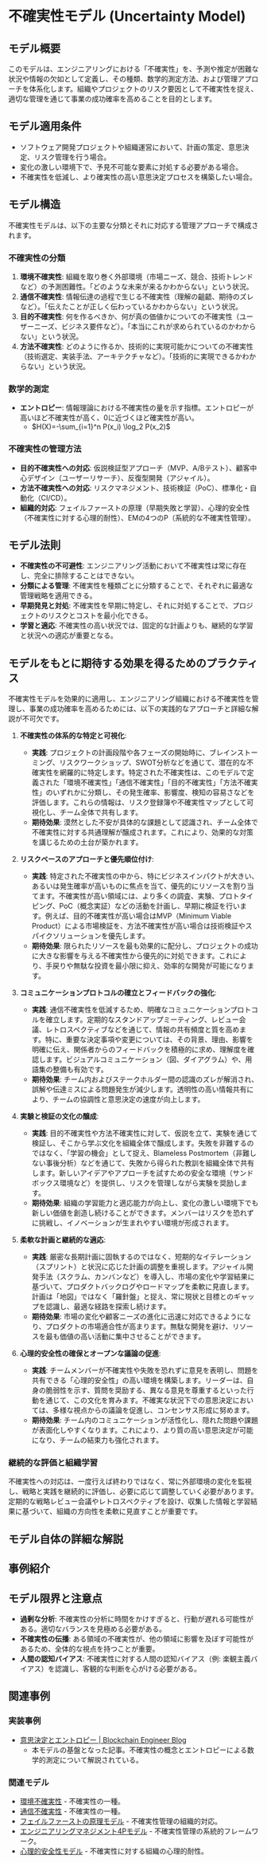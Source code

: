 # 不確実性モデル (Uncertainty Model)

## モデル概要
このモデルは、エンジニアリングにおける「不確実性」を、予測や推定が困難な状況や情報の欠如として定義し、その種類、数学的測定方法、および管理アプローチを体系化します。組織やプロジェクトのリスク要因として不確実性を捉え、適切な管理を通じて事業の成功確率を高めることを目的とします。

## モデル適用条件
- ソフトウェア開発プロジェクトや組織運営において、計画の策定、意思決定、リスク管理を行う場合。
- 変化の激しい環境下で、予見不可能な要素に対処する必要がある場合。
- 不確実性を低減し、より確実性の高い意思決定プロセスを構築したい場合。

## モデル構造
不確実性モデルは、以下の主要な分類とそれに対応する管理アプローチで構成されます。

### 不確実性の分類
1.  **環境不確実性**: 組織を取り巻く外部環境（市場ニーズ、競合、技術トレンドなど）の予測困難性。「どのような未来が来るかわからない」という状況。
2.  **通信不確実性**: 情報伝達の過程で生じる不確実性（理解の齟齬、期待のズレなど）。「伝えたことが正しく伝わっているかわからない」という状況。
3.  **目的不確実性**: 何を作るべきか、何が真の価値かについての不確実性（ユーザーニーズ、ビジネス要件など）。「本当にこれが求められているのかわからない」という状況。
4.  **方法不確実性**: どのように作るか、技術的に実現可能かについての不確実性（技術選定、実装手法、アーキテクチャなど）。「技術的に実現できるかわからない」という状況。

### 数学的測定
-   **エントロピー**: 情報理論における不確実性の量を示す指標。エントロピーが高いほど不確実性が高く、0に近づくほど確実性が高い。
    -   $H(X)=-\sum_{i=1}^n P(x_i) \log_2 P(x_2)$

### 不確実性の管理方法
-   **目的不確実性への対応**: 仮説検証型アプローチ（MVP、A/Bテスト）、顧客中心デザイン（ユーザーリサーチ）、反復型開発（アジャイル）。
-   **方法不確実性への対応**: リスクマネジメント、技術検証（PoC）、標準化・自動化（CI/CD）。
-   **組織的対応**: フェイルファーストの原理（早期失敗と学習）、心理的安全性（不確実性に対する心理的耐性）、EMの4つのP（系統的な不確実性管理）。

## モデル法則
-   **不確実性の不可避性**: エンジニアリング活動において不確実性は常に存在し、完全に排除することはできない。
-   **分類による管理**: 不確実性を種類ごとに分類することで、それぞれに最適な管理戦略を適用できる。
-   **早期発見と対処**: 不確実性を早期に特定し、それに対処することで、プロジェクトのリスクとコストを最小化できる。
-   **学習と適応**: 不確実性の高い状況では、固定的な計画よりも、継続的な学習と状況への適応が重要となる。

## モデルをもとに期待する効果を得るためのプラクティス
不確実性モデルを効果的に適用し、エンジニアリング組織における不確実性を管理し、事業の成功確率を高めるためには、以下の実践的なアプローチと詳細な解説が不可欠です。

1.  **不確実性の体系的な特定と可視化**: 
    *   **実践**: プロジェクトの計画段階や各フェーズの開始時に、ブレインストーミング、リスクワークショップ、SWOT分析などを通じて、潜在的な不確実性を網羅的に特定します。特定された不確実性は、このモデルで定義された「環境不確実性」「通信不確実性」「目的不確実性」「方法不確実性」のいずれかに分類し、その発生確率、影響度、検知の容易さなどを評価します。これらの情報は、リスク登録簿や不確実性マップとして可視化し、チーム全体で共有します。
    *   **期待効果**: 漠然とした不安が具体的な課題として認識され、チーム全体で不確実性に対する共通理解が醸成されます。これにより、効果的な対策を講じるための土台が築かれます。

2.  **リスクベースのアプローチと優先順位付け**: 
    *   **実践**: 特定された不確実性の中から、特にビジネスインパクトが大きい、あるいは発生確率が高いものに焦点を当て、優先的にリソースを割り当てます。不確実性が高い領域には、より多くの調査、実験、プロトタイピング、PoC（概念実証）などの活動を計画し、早期に検証を行います。例えば、目的不確実性が高い場合はMVP（Minimum Viable Product）による市場検証を、方法不確実性が高い場合は技術検証やスパイクソリューションを優先します。
    *   **期待効果**: 限られたリソースを最も効果的に配分し、プロジェクトの成功に大きな影響を与える不確実性から優先的に対処できます。これにより、手戻りや無駄な投資を最小限に抑え、効率的な開発が可能になります。

3.  **コミュニケーションプロトコルの確立とフィードバックの強化**: 
    *   **実践**: 通信不確実性を低減するため、明確なコミュニケーションプロトコルを確立します。定期的なスタンドアップミーティング、レビュー会議、レトロスペクティブなどを通じて、情報の共有頻度と質を高めます。特に、重要な決定事項や変更については、その背景、理由、影響を明確に伝え、関係者からのフィードバックを積極的に求め、理解度を確認します。ビジュアルコミュニケーション（図、ダイアグラム）や、用語集の整備も有効です。
    *   **期待効果**: チーム内およびステークホルダー間の認識のズレが解消され、誤解や伝達ミスによる問題発生が減少します。透明性の高い情報共有により、チームの協調性と意思決定の速度が向上します。

4.  **実験と検証の文化の醸成**: 
    *   **実践**: 目的不確実性や方法不確実性に対して、仮説を立て、実験を通じて検証し、そこから学ぶ文化を組織全体で醸成します。失敗を非難するのではなく、「学習の機会」として捉え、Blameless Postmortem（非難しない事後分析）などを通じて、失敗から得られた教訓を組織全体で共有します。新しいアイデアやアプローチを試すための安全な環境（サンドボックス環境など）を提供し、リスクを管理しながら実験を奨励します。
    *   **期待効果**: 組織の学習能力と適応能力が向上し、変化の激しい環境下でも新しい価値を創造し続けることができます。メンバーはリスクを恐れずに挑戦し、イノベーションが生まれやすい環境が形成されます。

5.  **柔軟な計画と継続的な適応**: 
    *   **実践**: 厳密な長期計画に固執するのではなく、短期的なイテレーション（スプリント）と状況に応じた計画の調整を重視します。アジャイル開発手法（スクラム、カンバンなど）を導入し、市場の変化や学習結果に基づいて、プロダクトバックログやロードマップを柔軟に見直します。計画は「地図」ではなく「羅針盤」と捉え、常に現状と目標とのギャップを認識し、最適な経路を探索し続けます。
    *   **期待効果**: 市場の変化や顧客ニーズの進化に迅速に対応できるようになり、プロダクトの市場適合性が高まります。無駄な開発を避け、リソースを最も価値の高い活動に集中させることができます。

6.  **心理的安全性の確保とオープンな議論の促進**: 
    *   **実践**: チームメンバーが不確実性や失敗を恐れずに意見を表明し、問題を共有できる「心理的安全性」の高い環境を構築します。リーダーは、自身の脆弱性を示す、質問を奨励する、異なる意見を尊重するといった行動を通じて、この文化を育みます。不確実な状況下での意思決定においては、多様な視点からの議論を促進し、コンセンサス形成に努めます。
    *   **期待効果**: チーム内のコミュニケーションが活性化し、隠れた問題や課題が表面化しやすくなります。これにより、より質の高い意思決定が可能になり、チームの結束力も強化されます。

### 継続的な評価と組織学習
不確実性への対応は、一度行えば終わりではなく、常に外部環境の変化を監視し、戦略と実践を継続的に評価し、必要に応じて調整していく必要があります。定期的な戦略レビュー会議やレトロスペクティブを設け、収集した情報と学習結果に基づいて、組織の方向性を柔軟に見直すことが重要です。

## モデル自体の詳細な解説

## 事例紹介

## モデル限界と注意点
-   **過剰な分析**: 不確実性の分析に時間をかけすぎると、行動が遅れる可能性がある。適切なバランスを見極める必要がある。
-   **不確実性の伝播**: ある領域の不確実性が、他の領域に影響を及ぼす可能性があるため、全体的な視点を持つことが重要。
-   **人間の認知バイアス**: 不確実性に対する人間の認知バイアス（例: 楽観主義バイアス）を認識し、客観的な判断を心がける必要がある。

## 関連事例

### 実装事例
-   [意思決定とエントロピー | Blockchain Engineer Blog](https://www.blockchainengineer.tokyo/entry/decision-making-and-entropy)
    -   本モデルの基盤となった記事。不確実性の概念とエントロピーによる数学的測定について解説されている。

### 関連モデル
-   [環境不確実性](/mnt/e/sakura/Documents/test/git/02-Docs/概念/エンジニアリングマネージメント/環境不確実性.md) - 不確実性の一種。
-   [通信不確実性](/mnt/e/sakura/Documents/test/git/02-Docs/概念/エンジニアリングマネージメント/通信不確実性.md) - 不確実性の一種。
-   [フェイルファーストの原理モデル](/mnt/e/sakura/Documents/test/git/knowledge/03_Component/EngingeeringManager/フェイルファーストの原理モデル.md) - 不確実性管理の組織的対応。
-   [エンジニアリングマネジメント4Pモデル](/mnt/e/sakura/Documents/test/git/knowledge/02_Container/EngingeeringManager/エンジニアリングマネジメント4Pモデル.md) - 不確実性管理の系統的フレームワーク。
-   [心理的安全性モデル](/mnt/e/sakura/Documents/test/git/knowledge/02_Container/EngingeeringManager/心理的安全性モデル.md) - 不確実性に対する組織の心理的耐性。
